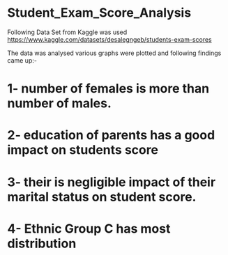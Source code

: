 # Student_Exam_Score_Analysis
Following Data Set from Kaggle was used 
https://www.kaggle.com/datasets/desalegngeb/students-exam-scores

The data was analysed various graphs were plotted and following findings came up:-

# 1- number of females is more than number of males.
# 2- education of parents has a good impact on students score
# 3- their is negligible impact of their marital status on student score.
# 4- Ethnic Group C has most distribution
